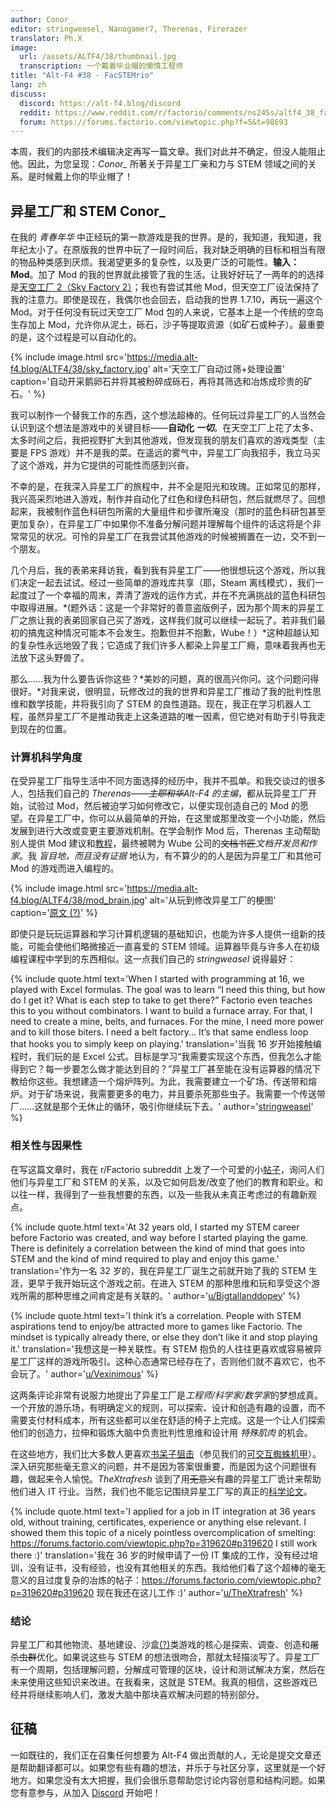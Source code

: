 ```yaml
---
author: Conor_
editor: stringweasel, Nanogamer7, Therenas, Firerazer
translator: Ph.X
image:
  url: /assets/ALTF4/38/thumbnail.jpg
  transcription: 一个戴着毕业帽的懒惰工程师
title: "Alt-F4 #38 - FacSTEMrio"
lang: zh
discuss:
  discord: https://alt-f4.blog/discord
  reddit: https://www.reddit.com/r/factorio/comments/ns245s/altf4_38_facstemrio/
  forum: https://forums.factorio.com/viewtopic.php?f=5&t=98693
---
```


本周，我们的内部技术编辑决定再写一篇文章。我们对此并不确定，但没人能阻止他。因此，为您呈现：*Conor_* 所著关于异星工厂亲和力与 STEM 领域之间的关系。是时候戴上你的毕业帽了！

## 异星工厂和 STEM <author>Conor_</author>

在我的 *青春年华* 中正经玩的第一款游戏是我的世界。是的，我知道，我知道，我年纪太小了。在原版我的世界中玩了一段时间后，我对缺乏明确的目标和相当有限的物品种类感到厌烦。我渴望更多的复杂性，以及更广泛的可能性。**输入：Mod**。加了 Mod 的我的世界就此接管了我的生活。让我好好玩了一两年的的选择是[天空工厂 2（Sky Factory 2）](https://atlauncher.com/pack/skyfactory)；我也有尝试其他 Mod，但天空工厂设法保持了我的注意力。即使是现在，我偶尔也会回去，启动我的世界 1.7.10，再玩一遍这个 Mod。对于任何没有玩过天空工厂 Mod 包的人来说，它基本上是一个传统的空岛生存加上 Mod，允许你从泥土，砾石，沙子等提取资源（如矿石或种子）。最重要的是，这个过程是可以自动化的。

{% include image.html src='https://media.alt-f4.blog/ALTF4/38/sky_factory.jpg' alt='天空工厂自动过筛+处理设置' caption='自动开采鹅卵石并将其被粉碎成砾石，再将其筛选和冶炼成珍贵的矿石。' %}

我可以制作一个替我工作的东西，这个想法超棒的。任何玩过异星工厂的人当然会认识到这个想法是游戏中的关键目标——**自动化 *一切***。在天空工厂上花了太多、太多时间之后，我把视野扩大到其他游戏，但发现我的朋友们喜欢的游戏类型（主要是 FPS 游戏）并不是我的菜。在遥远的雾气中，异星工厂向我招手，我立马买了这个游戏，并为它提供的可能性而感到兴奋。

不幸的是，在我深入异星工厂的旅程中，并不全是阳光和玫瑰。正如常见的那样，我兴高采烈地进入游戏，制作并自动化了红色和绿色科研包，然后就燃尽了。回想起来，我被制作蓝色科研包所需的大量组件和步骤所淹没（那时的蓝色科研包甚至更加复杂），在异星工厂中如果你不准备分解问题并理解每个组件的话这将是个非常常见的状况。可怜的异星工厂在我尝试其他游戏的时候被搁置在一边，交不到一个朋友。

几个月后，我的表弟来拜访我，看到我有异星工厂——他很想玩这个游戏，所以我们决定一起去试试。经过一些简单的游戏库共享（耶，Steam 离线模式），我们一起度过了一个幸福的周末，弄清了游戏的运作方式，并在不充满挑战的蓝色科研包中取得进展。*(题外话：这是一个非常好的善意盗版例子，因为那个周末的异星工厂之旅让我的表弟回家自己买了游戏，这样我们就可以继续一起玩了。若非我们最初的搞鬼这种情况可能本不会发生。抱歉但并不抱歉，Wube！）*这种超越认知的复杂性永远地毁了我；它造成了我们许多人都染上异星工厂瘾，意味着我再也无法放下这头野兽了。

那么……我为什么要告诉你这些？*美妙的问题，真的很高兴你问。这个问题问得很好。*对我来说，很明显，玩修改过的我的世界和异星工厂推动了我的批判性思维和数学技能，并将我引向了 STEM 的良性道路。现在，我正在学习机器人工程，虽然异星工厂不是推动我走上这条道路的唯一因素，但它绝对有助于引导我走到现在的位置。

### 计算机科学角度

在受异星工厂指导生活中不同方面选择的经历中，我并不孤单。和我交谈过的很多人，包括我们自己的 *Therenas——~~主耶和华~~Alt-F4 的主编*，都从玩异星工厂开始，试验过 Mod，然后被迫学习如何修改它，以便实现创造自己的 Mod 的愿望。在异星工厂中，你可以从最简单的开始，在这里或那里改变一个小功能，然后发展到进行大改或变更主要游戏机制。在学会制作 Mod 后，Therenas 主动帮助别人提供 Mod 建议和[教程](https://github.com/ClaudeMetz/UntitledGuiGuide/wiki)，最终被聘为 Wube 公司的~~文档书匠~~*文档开发员和作家*。我 *盲目地，而且没有证据* 地认为，有不算少的的人是因为异星工厂和其他可 Mod 的游戏而进入编程的。

{% include image.html src='https://media.alt-f4.blog/ALTF4/38/mod_brain.jpg' alt='从玩到修改异星工厂的梗图' caption='<a href="https://discord.com/channels/139677590393716737/306402592265732098/672169819696791582">原文 (?)</a>' %}

即使只是玩玩运算器和学习计算机逻辑的基础知识，也能为许多人提供一组新的技能，可能会使他们略微接近一直喜爱的 STEM 领域。运算器毕竟与许多人在初级编程课程中学到的东西相似。这一点我们自己的 *stringweasel* 说得最好：

{% include quote.html text='When I started with programming at 16, we played with Excel formulas. The goal was to learn “I need this thing, but how do I get it? What is each step to take to get there?” Factorio even teaches this to you without combinators. I want to build a furnace array. For that, I need to create a mine, belts, and furnaces. For the mine, I need more power and to kill those biters. I need a belt factory... It’s that same endless loop that hooks you to simply keep on playing.' translation='当我 16 岁开始接触编程时，我们玩的是 Excel 公式。目标是学习“我需要实现这个东西，但我怎么才能得到它？每一步要怎么做才能达到目的？”异星工厂甚至能在没有运算器的情况下教给你这些。我想建造一个熔炉阵列。为此，我需要建立一个矿场、传送带和熔炉。对于矿场来说，我需要更多的电力，并且要杀死那些虫子。我需要一个传送带厂……这就是那个无休止的循环，吸引你继续玩下去。' author='<a href="https://github.com/AlternativeFFFF/Alt-F4/pull/492#discussion_r641456118">stringweasel</a>' %}

### 相关性与因果性

在写这篇文章时，我在 r/Factorio subreddit 上发了一个可爱的小[帖子](https://www.reddit.com/r/factorio/comments/n8gpes/factorio_and_stem_careers/)，询问人们他们与异星工厂和 STEM 的关系，以及它如何启发/改变了他们的教育和职业。和以往一样，我得到了一些我想要的东西，以及一些我从未真正考虑过的有趣新观点。

{% include quote.html text='At 32 years old, I started my STEM career before Factorio was created, and way before I started playing the game. There is definitely a correlation between the kind of mind that goes into STEM and the kind of mind required to play and enjoy this game.' translation='作为一名 32 岁的，我在异星工厂诞生之前就开始了我的 STEM 生涯，更早于我开始玩这个游戏之前。在进入 STEM 的那种思维和玩和享受这个游戏所需的那种思维之间肯定是有关联的。' author='<a href="https://www.reddit.com/r/factorio/comments/n8gpes/factorio_and_stem_careers/gxiwjwy?utm_source=share&utm_medium=web2x&context=3">u/Bigtallanddopey</a>' %}

{% include quote.html text='I think it’s a correlation. People with STEM aspirations tend to enjoy/be attracted more to games like Factorio. The mindset is typically already there, or else they don’t like it and stop playing it.' translation='我想这是一种关联性。有 STEM 抱负的人往往更喜欢或容易被异星工厂这样的游戏所吸引。这种心态通常已经存在了，否则他们就不喜欢它，也不会玩了。' author='<a href="https://www.reddit.com/r/factorio/comments/n8gpes/factorio_and_stem_careers/gxif1dj?utm_source=share&utm_medium=web2x&context=3">u/Vexinimous</a>' %}

这两条评论非常有说服力地提出了异星工厂是*工程师/科学家/数学家*的梦想成真。一个开放的游乐场，有明确定义的规则，可以探索、设计和创造有趣的设置，而不需要支付材料成本，所有这些都可以坐在舒适的椅子上完成。这是一个让人们探索他们的创造力，拉伸和锻炼大脑中负责批判性思维和设计用 *特殊肌肉* 的机会。

在这些地方，我们比大多数人更喜欢[书呆子狙击](https://xkcd.com/356/)（参见我们的[可交互蜘蛛机甲](https://alt-f4.blog/zh/ALTF4-12/#%E5%9C%A8%E7%BD%91%E9%A1%B5%E4%B8%8A%E5%88%9B%E5%BB%BA%E8%9C%98%E8%9B%9B%E6%9C%BA%E7%94%B2-xthexder)）。深入研究那些毫无意义的问题，并不是因为答案很重要，而是因为这个问题很有趣，做起来令人愉悦。*TheXtrafresh* 谈到了用~~无意义~~有趣的异星工厂诡计来帮助他们进入 IT 行业。当然，我们也不能忘记围绕异星工厂写的真正的[科学论文](https://arxiv.org/abs/2102.04871)。

{% include quote.html text='I applied for a job in IT integration at 36 years old, without training, certificates, experience or anything else relevant. I showed them this topic of a nicely pointless overcomplication of smelting: <a href="https://forums.factorio.com/viewtopic.php?p=319620#p319620">https://forums.factorio.com/viewtopic.php?p=319620#p319620</a> I still work there :)' translation='我在 36 岁的时候申请了一份 IT 集成的工作，没有经过培训，没有证书，没有经验，也没有其他相关的东西。我给他们看了这个超棒的毫无意义的且过度复杂的冶炼的帖子：<a href="https://forums.factorio.com/viewtopic.php?p=319620#p319620">https://forums.factorio.com/viewtopic.php?p=319620#p319620</a> 现在我还在这儿工作 :)' author='<a href="https://www.reddit.com/r/factorio/comments/n8gpes/factorio_and_stem_careers/gxj9g1x?utm_source=share&utm_medium=web2x&context=3">u/TheXtrafresh</a>' %}

### 结论

异星工厂和其他物流、基地建设、沙盒[(?)](https://www.reddit.com/r/factorio/comments/9z8x5m/does_factorio_merit_the_creation_of_a_new/)类游戏的核心是探索、调查、创造和~~屠杀虫群~~优化。如果说这些与 STEM 的想法很吻合，那就太轻描淡写了。异星工厂有一个周期，包括理解问题，分解成可管理的区块，设计和测试解决方案，然后在未来使用这些知识来改进。在我看来，这就是 STEM。我真的相信，这些游戏已经并将继续影响人们，激发大脑中那块喜欢解决问题的特别部分。

## 征稿

一如既往的，我们正在召集任何想要为 Alt-F4 做出贡献的人，无论是提交文章还是帮助翻译都可以。如果您有些有趣的想法，并乐于与社区分享，这里就是一个好地方。如果您没有太大把握，我们会很乐意帮助您讨论内容创意和结构问题。如果您有意参与，从加入 [Discord](https://alt-f4.blog/discord) 开始吧！